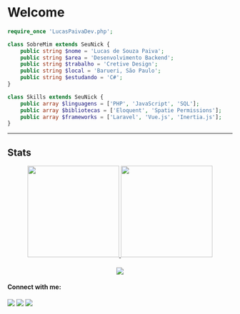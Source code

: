 # Welcome
```php
require_once 'LucasPaivaDev.php';

class SobreMim extends SeuNick {
    public string $nome = 'Lucas de Souza Paiva';
    public string $area = 'Desenvolvimento Backend';
    public string $trabalho = 'Cretive Design';
    public string $local = 'Barueri, São Paulo';
    public string $estudando = 'C#';
}

class Skills extends SeuNick {
    public array $linguagens = ['PHP', 'JavaScript', 'SQL'];
    public array $bibliotecas = ['Eloquent', 'Spatie Permissions'];
    public array $frameworks = ['Laravel', 'Vue.js', 'Inertia.js'];
}
```
---

## Stats
<div align="center">
  <a href="https://github.com/LucasPaivaDev">
    <img height="205em" src="https://github-readme-stats.vercel.app/api?username=LucasPaivaDev&show_icons=true&theme=dracula&include_all_commits=true&count_private=false"/>
    <img height="205em" src="https://github-readme-stats.vercel.app/api/top-langs/?username=LucasPaivaDev&layout=compact&langs_count=7&theme=dracula"/>
  </a>
</div>

####
<div align="center">
  <img src="https://github-profile-trophy.vercel.app/?username=LucasPaivaDev&row=1&column=6&theme=dracula&margin-w=15&margin-h=15"/>
</div>

#### Connect with me:

<a href="https://www.instagram.com/eu_opaiva" target="_blank"><img src="https://img.shields.io/badge/-Instagram-%23E4405F?style=for-the-badge&logo=instagram&logoColor=white" target="_blank"></a>
<a href ="mailto:paiva.lucas09@hotmail.com"><img src="https://img.shields.io/badge/Gmail-D14836?style=for-the-badge&logo=gmail&logoColor=white" target="_blank"></a>
<a href="https://www.linkedin.com/in/lucas-de-souza-paiva-592944215" target="_blank"><img src="https://img.shields.io/badge/-LinkedIn-%230077B5?style=for-the-badge&logo=linkedin&logoColor=white" target="_blank"></a>

